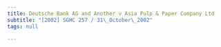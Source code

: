 ```yaml
---
title: Deutsche Bank AG and Another v Asia Pulp & Paper Company Ltd
subtitle: "[2002] SGHC 257 / 31\_October\_2002"
tags: null

---
```


